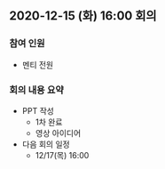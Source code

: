 ## 2020-12-15 (화) 16:00 회의

### 참여 인원
- 멘티 전원

### 회의 내용 요약
- PPT 작성
  - 1차 완료
  - 영상 아이디어
- 다음 회의 일정
  - 12/17(목) 16:00
